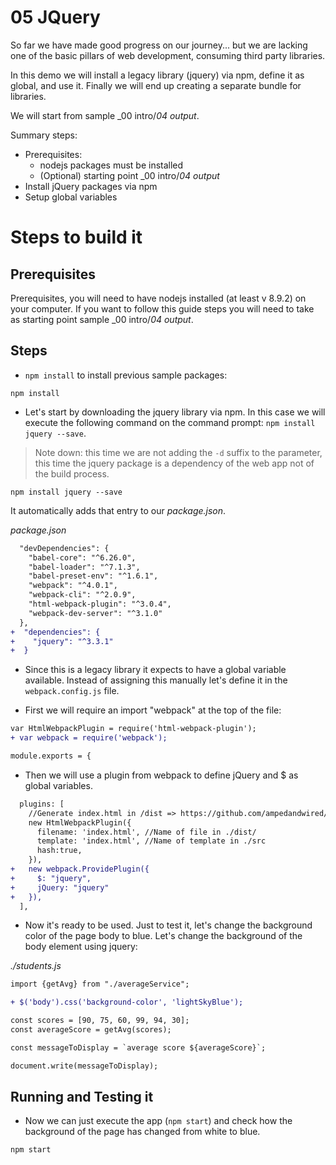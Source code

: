 # 05 JQuery

So far we have made good progress on our journey... but we are lacking one of the
basic pillars of web development, consuming third party libraries.

In this demo we will install a legacy library (jquery) via npm, define it as global, and use it. Finally we will end up creating a separate bundle for libraries.

We will start from sample _00 intro/_04 output_.

Summary steps:
  - Prerequisites:
    - nodejs packages must be installed
    - (Optional) starting point _00 intro/_04 output_
  - Install jQuery packages via npm
  - Setup global variables

# Steps to build it

## Prerequisites

Prerequisites, you will need to have nodejs installed (at least v 8.9.2) on your computer. If you want to follow this guide steps you will need to take as starting point sample _00 intro/_04 output_.

## Steps

- `npm install` to install previous sample packages:

```
npm install
```
- Let's start by downloading the jquery library via npm. In this case we will execute the following command on the command prompt: ```npm install jquery --save```.
>Note down: this time we are not adding the `-d` suffix to the parameter, this time the jquery package is a dependency of the web app not of the build process.

```
npm install jquery --save
```

It automatically adds that entry to our _package.json_.

_package.json_

```diff
  "devDependencies": {
    "babel-core": "^6.26.0",
    "babel-loader": "^7.1.3",
    "babel-preset-env": "^1.6.1",
    "webpack": "^4.0.1",
    "webpack-cli": "^2.0.9",
    "html-webpack-plugin": "^3.0.4",
    "webpack-dev-server": "^3.1.0"
  },
+  "dependencies": {    
+    "jquery": "^3.3.1"    
+  }
```

- Since this is a legacy library it expects to have a global variable available.
Instead of assigning this manually let's define it in the `webpack.config.js` file.

- First we will require an import "webpack" at the top of the file:

```diff
var HtmlWebpackPlugin = require('html-webpack-plugin');
+ var webpack = require('webpack');

module.exports = {
```

- Then we will use a plugin from webpack to define jQuery and $ as global variables.

```diff
  plugins: [
    //Generate index.html in /dist => https://github.com/ampedandwired/html-webpack-plugin
    new HtmlWebpackPlugin({
      filename: 'index.html', //Name of file in ./dist/
      template: 'index.html', //Name of template in ./src
      hash:true,
    }),
+   new webpack.ProvidePlugin({
+     $: "jquery",
+     jQuery: "jquery"
+   }),    
  ],
```

- Now it's ready to be used. Just to test it, let's change the background color of the page body to blue. Let's change the background of the body element using jquery:

_./students.js_

```diff
import {getAvg} from "./averageService";

+ $('body').css('background-color', 'lightSkyBlue');

const scores = [90, 75, 60, 99, 94, 30];
const averageScore = getAvg(scores);

const messageToDisplay = `average score ${averageScore}`;

document.write(messageToDisplay);

```
## Running and Testing it
- Now we can just execute the app (```npm start```) and check how the background of the page has changed from white to blue.

```bash
npm start
```
